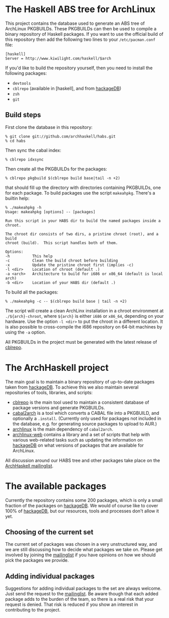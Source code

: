 The Haskell ABS tree for ArchLinux
====================================

This project contains the database used to generate an ABS tree of ArchLinux
PKGBUILDs.  These PKGBUILDs can then be used to compile a binary repository of
Haskell packages.  If you want to use the official build of this repository
then add the following two lines to your `/etc/pacman.conf` file:

    [haskell]
    Server = http://www.kiwilight.com/haskell/$arch

If you'd like to build the repository yourself, then you need to install the
following packages:

* `devtools`
* `cblrepo` (available in \[haskell\], and from [hackageDB][1])
* `zsh`
* `git`

Build steps
-----------

First clone the database in this repository:

    % git clone git://github.com/archhaskell/habs.git
    % cd habs

Then sync the cabal index:

    % cblrepo idxsync

Then create all the PKGBUILDs for the packages:

    % cblrepo pkgbuild $(cblrepo build base|tail -n +2)

that should fill up the directory with directories containing PKGBUILDs, one
for each package.  To build packages use the script `makeahpkg`.  There's a
builtin help:

    % ./makeahpkg -h
    Usage: makeahpkg [options] -- [packages]
    
    Run this script in your HABS dir to build the named packages inside a
    chroot.
    
    The chroot dir consists of two dirs, a pristine chroot (root), and a build
    chroot (build).  This script handles both of them.
    
    Options:
    -h          This help
    -c          Clean the build chroot before building
    -x          Update the pristine chroot first (implies -c)
    -l <dir>    Location of chroot (default .)
    -a <arch>   Architecture to build for i686 or x86_64 (default is local arch)
    -b <dir>    Location of your HABS dir (default .)

To build all the packages:

    % ./makeahpkg -c -- $(cblrepo build base | tail -n +2)

The script will create a clean ArchLinx installation in a chroot environment
at `./${arch}-chroot`, where `${arch}` is either `i686` or `x86_64`, depending
on your hardware.  Use the option `-l <dir>` to put the chroot in a different
location.  It is also possible to cross-compile the i686 repository on 64-bit
machines by using the `-a` option.

All PKGBUILDs in the project must be generated with the latest release of
[cblrepo][6].

The ArchHaskell project
=======================

The main goal is to maintain a binary repository of up-to-date packages taken
from [hackageDB][1].  To achieve this we also maintain several repositories of
tools, libraries, and scripts:

* [cblrepo][6] is the main tool used to maintain a consistent database of
  package versions and generate PKGBUILDs.
* [cabal2arch][2] is a tool which converts a CABAL file into a PKGBUILD, and
  optionally a `.install`. (Currently only used for packages not included in
  the database, e.g. for generating source packages to upload to AUR.)
* [archlinux][3] is the main dependency of `cabal2arch`.
* [archlinux-web][4] contains a library and a set of scripts that help with
  various web-related tasks such as updating the information on [hackageDB][1]
  on what versions of packages that are available for ArchLinux.

All discussion around our HABS tree and other packages take place on the
[ArchHaskell mailinglist][5].

The available packages
======================

Currently the repository contains some 200 packages, which is only a small
fraction of the packages on [hackageDB][1].  We would of course like to cover
100% of [hackageDB][1], but our resources, tools and processes don't allow it
yet.

Choosing of the current set
--------------------------

The current set of packages was chosen in a very unstructured way, and we are
still discussing how to decide what packages we take on.  Please get involved
by joining the [mailinglist][5] if you have opinions on how we should pick the
packages we provide.

Adding individual packages
--------------------------

Suggestions for adding individual packages to the set are always welcome.
Just send the request to the [mailinglist][5].  Be aware though that each
added package adds to the burden of the team, so there is a real risk that
your request is denied.  That risk is reduced if you show an interest in
contributing to the project.

[1]: http://hackage.haskell.org/packages/hackage.html
[2]: https://github.com/archhaskell/cabal2arch
[3]: https://github.com/archhaskell/archlinux
[4]: https://github.com/archhaskell/archlinux-web
[5]: http://www.haskell.org/mailman/listinfo/arch-haskell
[6]: http://hackage.haskell.org/package/cblrepo
